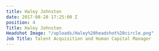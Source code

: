 ```yaml
---
title: Haley Johnston
date: 2017-08-28 17:25:00 Z
position: 4
Title: Haley Johnston
Headshot Image: "/uploads/Haley%20headshot%20circle.png"
Job Title: Talent Acquisition and Human Capital Manager
---
```



